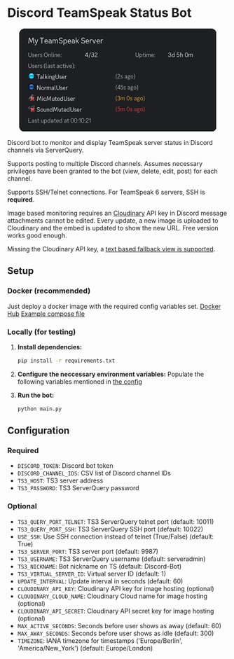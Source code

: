 # Discord TeamSpeak Status Bot

<div align="center">
  <img src="docs/test_output_multiple_users_mixed_states.png" alt="Discord Bot Screenshot">
</div>

Discord bot to monitor and display TeamSpeak server status in Discord channels via ServerQuery. 

Supports posting to multiple Discord channels. Assumes necessary privileges have been granted to the bot (view, delete, edit, post) for each channel.

Supports SSH/Telnet connections. For TeamSpeak 6 servers, SSH is **required**.

Image based monitoring requires an [Cloudinary](https://cloudinary.com/) API key in Discord message attachments cannot be edited. Every update, a new image is uploaded to Cloudinary and the embed is updated to show the new URL. Free version works good enough.

Missing the Cloudinary API key, a [text based fallback view is supported](docs/text_fallback.png).

## Setup
### Docker (recommended)
Just deploy a docker image with the required config variables set.
[Docker Hub](https://hub.docker.com/r/rale2k/discord-ts3-status)
[Example compose file](./docker-compose.yml)

### Locally (for testing)
1. **Install dependencies:**
   ```bash
   pip install -r requirements.txt
   ```

2. **Configure the neccessary environment variables:**
   Populate the following variables mentioned in [the config](#configuration)

4. **Run the bot:**
   ```bash
   python main.py
   ```

## Configuration
### Required
- `DISCORD_TOKEN`: Discord bot token
- `DISCORD_CHANNEL_IDS`: CSV list of Discord channel IDs
- `TS3_HOST`: TS3 server address
- `TS3_PASSWORD`: TS3 ServerQuery password

### Optional
- `TS3_QUERY_PORT_TELNET`: TS3 ServerQuery telnet port (default: 10011)
- `TS3_QUERY_PORT_SSH`: TS3 ServerQuery SSH port (default: 10022)
- `USE_SSH`: Use SSH connection instead of telnet (True/False) (default: True)
- `TS3_SERVER_PORT`: TS3 server port (default: 9987)
- `TS3_USERNAME`: TS3 ServerQuery username (default: serveradmin)
- `TS3_NICKNAME`: Bot nickname on TS (default: Discord-Bot)
- `TS3_VIRTUAL_SERVER_ID`: Virtual server ID (default: 1)
- `UPDATE_INTERVAL`: Update interval in seconds (default: 60)
- `CLOUDINARY_API_KEY`: Cloudinary API key for image hosting (optional)
- `CLOUDINARY_CLOUD_NAME`: Cloudinary Cloud name for image hosting (optional)
- `CLOUDINARY_API_SECRET`: Cloudinary API secret key for image hosting (optional)
- `MAX_ACTIVE_SECONDS`: Seconds before user shows as away (default: 60)
- `MAX_AWAY_SECONDS`: Seconds before user shows as idle (default: 300)
- `TIMEZONE`: IANA timezone for timestamps ('Europe/Berlin', 'America/New_York') (default: Europe/London)
